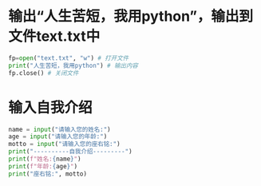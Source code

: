 # 输出“人生苦短，我用python”，输出到文件text.txt中
```python
fp=open("text.txt", "w") # 打开文件
print("人生苦短，我用python") # 输出内容
fp.close() # 关闭文件
```

# 输入自我介绍
```python
name = input("请输入您的姓名:")
age = input("请输入您的年龄:")
motto = input("请输入您的座右铭:")
print("----------自我介绍---------")
print(f"姓名:{name}")
print(f"年龄:{age}")
print("座右铭:", motto)
```
